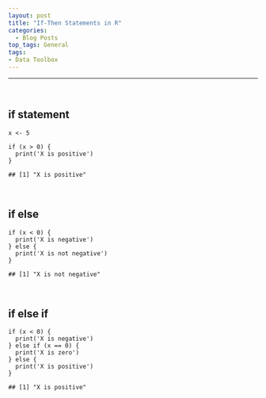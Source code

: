 ```yaml
---
layout: post
title: "If-Then Statements in R"
categories:
  - Blog Posts
top_tags: General
tags:
- Data Toolbox
---
```


<hr>


<br>

if statement
------------

    x <- 5

    if (x > 0) {
      print('X is positive')
    }

    ## [1] "X is positive"

<br>

if else
-------

    if (x < 0) {
      print('X is negative')
    } else {
      print('X is not negative')
    }

    ## [1] "X is not negative"

<br>

if else if
----------

    if (x < 0) {
      print('X is negative')
    } else if (x == 0) {
      print('X is zero')
    } else {
      print('X is positive')
    }

    ## [1] "X is positive"
